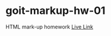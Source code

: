 # goit-markup-hw-01
HTML mark-up homework
[Live Link](https://github.com/Popebenadrip/goit-markup-hw-01)
